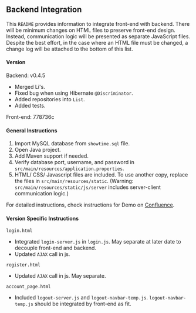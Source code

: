 ## Backend Integration
This `README` provides information to integrate front-end with backend. 
There will be minimum changes on HTML files to preserve front-end design. 
Instead, communication logic will be presented as separate JavaScript files. 
Despite the best effort, in the case where an HTML file must be changed, 
a change log will be attached to the bottom of this list.

#### Version
Backend: v0.4.5
- Merged Li's.
- Fixed bug when using Hibernate `@Discriminator`.
- Added repositories into `List`.
- Added tests.

Front-end: 778736c

#### General Instructions
1. Import MySQL database from `showtime.sql` file.
2. Open Java project.
3. Add Maven support if needed.
4. Verify database port, username, and password in `src/main/resources/application.properties`.
5. HTML/ CSS/ Javascript files are included.
   To use another copy, replace the files in `src/main/resources/static`.
   (Warning: `src/main/resources/static/js/server` includes server-client communication logic.)

For detailed instructions, check instructions for Demo on 
[Confluence](https://201fptesting3.atlassian.net/wiki/spaces/DOC/pages/229779/Demo+Installation+Guide).

#### Version Specific Instructions
`login.html`
- Integrated `login-server.js` in `login.js`. 
  May separate at later date to decouple front-end and backend.
- Updated `AJAX` call in js.

`register.html`
- Updated `AJAX` call in js. May separate.

`account_page.html`
- Included `logout-server.js` and `logout-navbar-temp.js`.
  `logout-navbar-temp.js` should be integrated by front-end as fit.